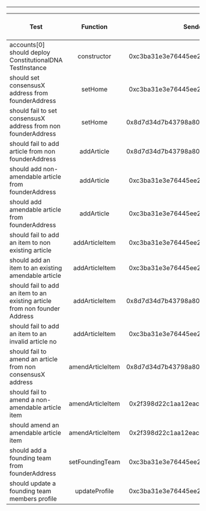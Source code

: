 -------------------------------------
| Test   | Function |     Sender Address    | Test Time (ms) | Status | Txn Hash |
|-----|:-------:|:-------:| ------:|------:| :------ |
|accounts[0] should deploy ConstitutionalDNA TestInstance | constructor | 0xc3ba31e3e76445ee213e8bfc8cb5f7768bd12bb0 | 407 | passed | [0xe965d913ae5500c60f3c7df2e0f9bcc10fb271ffd0720db805d31adb3ce0c823](https://testnet.etherscan.io/tx/0xe965d913ae5500c60f3c7df2e0f9bcc10fb271ffd0720db805d31adb3ce0c823)|
|should set consensusX address from founderAddress | setHome | 0xc3ba31e3e76445ee213e8bfc8cb5f7768bd12bb0 | 330 | passed | [0x0adfd075024a36e76e9fc97f5f05032ae3c23d29b3f882fac920392d370a5e2e](https://testnet.etherscan.io/tx/0x0adfd075024a36e76e9fc97f5f05032ae3c23d29b3f882fac920392d370a5e2e)|
|should fail to set consensusX address from non founderAddress | setHome | 0x8d7d34d7b43798a80047bee6e4b277e85e851504 |  | failed | |
|should fail to add article from non founderAddress | addArticle | 0x8d7d34d7b43798a80047bee6e4b277e85e851504 |  | failed | |
|should add non-amendable article from founderAddress | addArticle | 0xc3ba31e3e76445ee213e8bfc8cb5f7768bd12bb0 | 984 | passed | [0x03b9a4f89b346a221aed7e59b9072013d031170a0a8bc8c1dd3451a520b20a84](https://testnet.etherscan.io/tx/0x03b9a4f89b346a221aed7e59b9072013d031170a0a8bc8c1dd3451a520b20a84)|
|should add amendable article from founderAddress | addArticle | 0xc3ba31e3e76445ee213e8bfc8cb5f7768bd12bb0 | 1054 | passed | [0x5a61fa07864423c9263f3147640a1dae6e46da82c7cf7a264ac5bc6e4ebe2050](https://testnet.etherscan.io/tx/0x5a61fa07864423c9263f3147640a1dae6e46da82c7cf7a264ac5bc6e4ebe2050)|
|should fail to add an item to non existing article | addArticleItem | 0xc3ba31e3e76445ee213e8bfc8cb5f7768bd12bb0 |  | failed | |
|should add an item to an existing amendable article | addArticleItem | 0xc3ba31e3e76445ee213e8bfc8cb5f7768bd12bb0 | 530 | passed | [0xb1eaf4dcb57743b5e934443507e691b8de013d609f8faaf8906308fc6022e44f](https://testnet.etherscan.io/tx/0xb1eaf4dcb57743b5e934443507e691b8de013d609f8faaf8906308fc6022e44f)|
|should fail to add an item to an existing article from non founder Address | addArticleItem | 0x8d7d34d7b43798a80047bee6e4b277e85e851504 |  | failed | |
|should fail to add an item to an invalid article no | addArticleItem | 0xc3ba31e3e76445ee213e8bfc8cb5f7768bd12bb0 |  | failed | |
|should fail to amend an article from non consensusX address | amendArticleItem | 0x8d7d34d7b43798a80047bee6e4b277e85e851504 |  | failed | |
|should fail to amend a non-amendable article item | amendArticleItem | 0x2f398d22c1aa12eacedad01f0301243cbb4647ad |  | failed | |
|should amend an amendable article item | amendArticleItem | 0x2f398d22c1aa12eacedad01f0301243cbb4647ad | 597 | passed | [0xf5ab975703b97022498910e26e3338a280267c6e503315ce68cbf504ebff700d](https://testnet.etherscan.io/tx/0xf5ab975703b97022498910e26e3338a280267c6e503315ce68cbf504ebff700d)|
|should add a founding team from founderAddress | setFoundingTeam | 0xc3ba31e3e76445ee213e8bfc8cb5f7768bd12bb0 | 561 | passed | [0xf6c8f111c75a7855c7f8d3a4e1ad818da38cbe343b3eeaeba60c537f1d5b48a3](https://testnet.etherscan.io/tx/0xf6c8f111c75a7855c7f8d3a4e1ad818da38cbe343b3eeaeba60c537f1d5b48a3)|
|should update a founding team members profile | updateProfile | 0xc3ba31e3e76445ee213e8bfc8cb5f7768bd12bb0 | 398 | passed | [0x54e7b8a6a6dc8cc5bcd0e8268e26b69e618bc01746be84281424304bce45bbb2](https://testnet.etherscan.io/tx/0x54e7b8a6a6dc8cc5bcd0e8268e26b69e618bc01746be84281424304bce45bbb2)|
